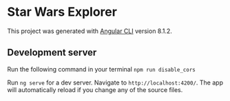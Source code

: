 # Star Wars Explorer

This project was generated with [Angular CLI](https://github.com/angular/angular-cli) version 8.1.2.

## Development server

Run the following command in your terminal `npm run disable_cors`

Run `ng serve` for a dev server. Navigate to `http://localhost:4200/`. The app will automatically reload if you change any of the source files.

